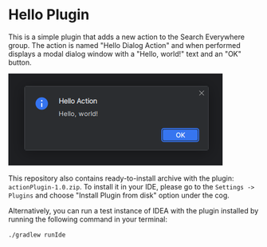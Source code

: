 # Hello Plugin

This is a simple plugin that adds a new action to the Search Everywhere group. The action is named "Hello Dialog Action"
and when performed displays a modal dialog window with a "Hello, world!" text and an "OK" button.

![img.png](demoImg.png)

This repository also contains ready-to-install archive with the plugin: `actionPlugin-1.0.zip`. To install it in your
IDE, please go to the `Settings -> Plugins` and choose "Install Plugin from disk" option under the cog.

Alternatively, you can run a test instance of IDEA with the plugin installed by running the following command in your
terminal:

```bash
./gradlew runIde
```

